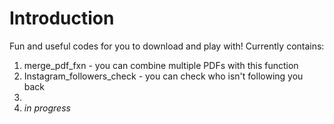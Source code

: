 # Introduction
Fun and useful codes for you to download and play with!
Currently contains:
1. merge_pdf_fxn - you can combine multiple PDFs with this function
2. Instagram_followers_check - you can check who isn't following you back
3. 
4. *in progress*
